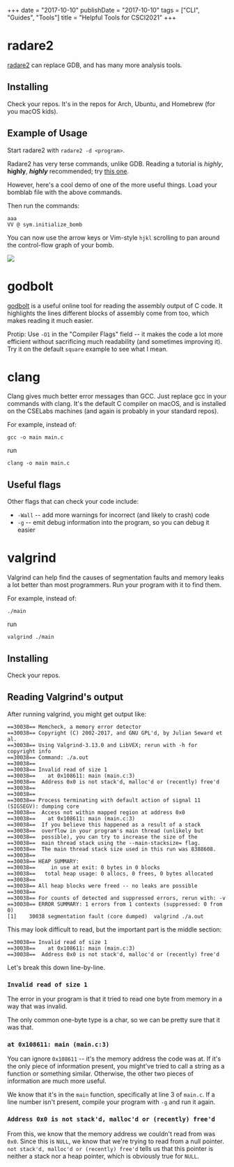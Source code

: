+++
date = "2017-10-10"
publishDate = "2017-10-10"
tags = ["CLI", "Guides", "Tools"]
title = "Helpful Tools for CSCI2021"
+++

# radare2

[radare2](http://rada.re/r/) can replace GDB, and has many more analysis tools.

## Installing

Check your repos. It's in the repos for Arch, Ubuntu, and Homebrew (for you macOS kids).

## Example of Usage

Start radare2 with `radare2 -d <program>`.

Radare2 has very terse commands, unlike GDB.
Reading a tutorial is *highly*, **highly**, ***highly*** recommended; try [this one](http://sushant94.me/2015/05/31/Introduction_to_radare2/).

However, here's a cool demo of one of the more useful things.
Load your bomblab file with the above commands.

Then run the commands:

```
aaa
VV @ sym.initialize_bomb
```

You can now use the arrow keys or Vim-style `hjkl` scrolling to pan around the control-flow graph of your bomb.

![](../../img/radare2-cfg.png)

# godbolt

[godbolt](https://gcc.godbolt.org/) is a useful online tool for reading the assembly output of C code.
It highlights the lines different blocks of assembly come from too, which makes reading it much easier.

Protip: Use `-O1` in the "Compiler Flags" field -- it makes the code a lot more efficient without sacrificing much readability (and sometimes improving it).
Try it on the default `square` example to see what I mean.

# clang

Clang gives much better error messages than GCC.
Just replace gcc in your commands with clang.
It's the default C compiler on macOS, and is installed on the CSELabs machines (and again is probably in your standard repos).

For example, instead of:

```
gcc -o main main.c
```

run

```
clang -o main main.c
```

## Useful flags

Other flags that can check your code include:

 - `-Wall` -- add more warnings for incorrect (and likely to crash) code
 - `-g` -- emit debug information into the program, so you can debug it easier

# valgrind

Valgrind can help find the causes of segmentation faults and memory leaks a lot better than most programmers.
Run your program with it to find them.

For example, instead of:

```
./main
```

run

```
valgrind ./main
```

## Installing

Check your repos.

## Reading Valgrind's output

After running valgrind, you might get output like:

```
==30038== Memcheck, a memory error detector
==30038== Copyright (C) 2002-2017, and GNU GPL'd, by Julian Seward et al.
==30038== Using Valgrind-3.13.0 and LibVEX; rerun with -h for copyright info
==30038== Command: ./a.out
==30038== 
==30038== Invalid read of size 1
==30038==    at 0x108611: main (main.c:3)
==30038==  Address 0x0 is not stack'd, malloc'd or (recently) free'd
==30038== 
==30038== 
==30038== Process terminating with default action of signal 11 (SIGSEGV): dumping core
==30038==  Access not within mapped region at address 0x0
==30038==    at 0x108611: main (main.c:3)
==30038==  If you believe this happened as a result of a stack
==30038==  overflow in your program's main thread (unlikely but
==30038==  possible), you can try to increase the size of the
==30038==  main thread stack using the --main-stacksize= flag.
==30038==  The main thread stack size used in this run was 8388608.
==30038== 
==30038== HEAP SUMMARY:
==30038==     in use at exit: 0 bytes in 0 blocks
==30038==   total heap usage: 0 allocs, 0 frees, 0 bytes allocated
==30038== 
==30038== All heap blocks were freed -- no leaks are possible
==30038== 
==30038== For counts of detected and suppressed errors, rerun with: -v
==30038== ERROR SUMMARY: 1 errors from 1 contexts (suppressed: 0 from 0)
[1]    30038 segmentation fault (core dumped)  valgrind ./a.out
```

This may look difficult to read, but the important part is the middle section:

```
==30038== Invalid read of size 1
==30038==    at 0x108611: main (main.c:3)
==30038==  Address 0x0 is not stack'd, malloc'd or (recently) free'd
```

Let's break this down line-by-line.

### `Invalid read of size 1`

The error in your program is that it tried to read one byte from memory in a way that was invalid.

The only common one-byte type is a char, so we can be pretty sure that it was that.

### `at 0x108611: main (main.c:3)`

You can ignore `0x108611` -- it's the memory address the code was at.
If it's the only piece of information present, you might've tried to call a string as a function or something similar.
Otherwise, the other two pieces of information are much more useful.

We know that it's in the `main` function, specifically at line 3 of `main.c`.
If a line number isn't present, compile your program with `-g` and run it again.

### `Address 0x0 is not stack'd, malloc'd or (recently) free'd`

From this, we know that the memory address we couldn't read from was `0x0`.
Since this is `NULL`, we know that we're trying to read from a null pointer.
`not stack'd, malloc'd or (recently) free'd` tells us that this pointer is neither a stack nor a heap pointer, which is obviously true for `NULL`.

